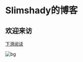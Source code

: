 # Slimshady的博客

## 欢迎来访

[下滑阅读]()

![bg](https://tva1.sinaimg.cn/large/007S8ZIlgy1gg34ha9yymj31hc0u0e81.jpg)

